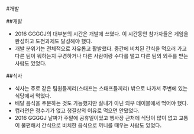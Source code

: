#개발

##개발

* 2016 GGGGJ의 대부분의 시간은 개발에 쓰였다. 이 시간동안 참가자들은 게임을 완성하고 도전과제도 달성해야 했다.
* 개발 분위기는 전체적으로 자유롭고 활발했다. 중간에 비치된 간식을 먹으러 가고 다른 팀이 뭐하는지 구경하거나 다른 사람이랑 수다를 떨고 다른 팀의 외주를 받는 사람도 있었다. 

##식사

* 식사는 주로 같은 팀원들끼리(스태프는 스태프들끼리) 밖으로 나가서 주변에 있는 식당에서 먹었다.
* 배달 음식을 주문하는 것도 가능했지만 실내가 아닌 외부 테이블에서 먹어야 했다.
* 컵라면은 정수기가 없고 청결상의 이유로 먹으면 안됐었다.
* 2016 GGGGJ 날짜가 주말에 공휴일이었고 행사장 근처에 식당이 많이 없고 교통이 불편해서 간식으로 비치한 음식으로 끼니를 때우는 사람도 있었다.

